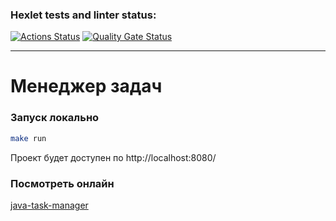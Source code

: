 ### Hexlet tests and linter status:

[![Actions Status](https://github.com/ArtMan-8/java-project-99/actions/workflows/hexlet-check.yml/badge.svg)](https://github.com/ArtMan-8/java-project-99/actions) [![Quality Gate Status](https://sonarcloud.io/api/project_badges/measure?project=ArtMan-8_java-project-99&metric=alert_status)](https://sonarcloud.io/summary/new_code?id=ArtMan-8_java-project-99)

<hr />

# Менеджер задач

### Запуск локально

```sh
make run
```

Проект будет доступен по http://localhost:8080/

### Посмотреть онлайн

[java-task-manager](https://artman-8-java-project-99-8a5c.twc1.net/welcome)

